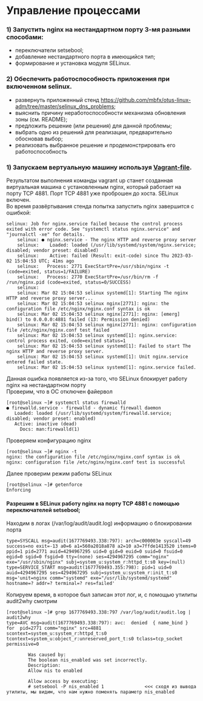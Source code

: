 # Управление процессами 
### 1) Запустить nginx на нестандартном порту 3-мя разными способами:
* переключатели setsebool;
* добавление нестандартного порта в имеющийся тип;
* формирование и установка модуля SELinux.

### 2) Обеспечить работоспособность приложения при включенном selinux.
* развернуть приложенный стенд https://github.com/mbfx/otus-linux-adm/tree/master/selinux_dns_problems; 
* выяснить причину неработоспособности механизма обновления зоны (см. README);
* предложить решение (или решения) для данной проблемы;
* выбрать одно из решений для реализации, предварительно обосновав выбор;
* реализовать выбранное решение и продемонстрировать его работоспособность


### 1) Запускаем вертуальную машину используя [Vagrant-file](https://github.com/SalnikovAnton/SELinux/blob/main/Vagrantfile "Vagrant-file").  
Результатом выполнения команды vagrant up станет созданная виртуальная машина с установленным nginx, который работает на порту TCP 4881. Порт TCP 4881 уже проброшен до хоста. SELinux включен.  
Во время развёртывания стенда попытка запустить nginx завершится с ошибкой:  

```
selinux: Job for nginx.service failed because the control process exited with error code. See "systemctl status nginx.service" and "journalctl -xe" for details.
    selinux: ● nginx.service - The nginx HTTP and reverse proxy server
    selinux:    Loaded: loaded (/usr/lib/systemd/system/nginx.service; disabled; vendor preset: disabled)
    selinux:    Active: failed (Result: exit-code) since Thu 2023-03-02 15:04:53 UTC; 41ms ago
    selinux:   Process: 2771 ExecStartPre=/usr/sbin/nginx -t (code=exited, status=1/FAILURE)
    selinux:   Process: 2770 ExecStartPre=/usr/bin/rm -f /run/nginx.pid (code=exited, status=0/SUCCESS)
    selinux: 
    selinux: Mar 02 15:04:53 selinux systemd[1]: Starting The nginx HTTP and reverse proxy server...
    selinux: Mar 02 15:04:53 selinux nginx[2771]: nginx: the configuration file /etc/nginx/nginx.conf syntax is ok
    selinux: Mar 02 15:04:53 selinux nginx[2771]: nginx: [emerg] bind() to 0.0.0.0:4881 failed (13: Permission denied)
    selinux: Mar 02 15:04:53 selinux nginx[2771]: nginx: configuration file /etc/nginx/nginx.conf test failed
    selinux: Mar 02 15:04:53 selinux systemd[1]: nginx.service: control process exited, code=exited status=1
    selinux: Mar 02 15:04:53 selinux systemd[1]: Failed to start The nginx HTTP and reverse proxy server.
    selinux: Mar 02 15:04:53 selinux systemd[1]: Unit nginx.service entered failed state.
    selinux: Mar 02 15:04:53 selinux systemd[1]: nginx.service failed.
```
Данная ошибка появляется из-за того, что SELinux блокирует работу nginx на нестандартном порту  
Проверим, что в ОС отключен файервол  
```
[root@selinux ~]# systemctl status firewalld
● firewalld.service - firewalld - dynamic firewall daemon
   Loaded: loaded (/usr/lib/systemd/system/firewalld.service; disabled; vendor preset: enabled)
   Active: inactive (dead)
     Docs: man:firewalld(1)
```
Проверяем конфигурацию nginx
```
[root@selinux ~]# nginx -t
nginx: the configuration file /etc/nginx/nginx.conf syntax is ok
nginx: configuration file /etc/nginx/nginx.conf test is successful
```
Далее проверим режим работы SELinux
```
[root@selinux ~]# getenforce
Enforcing
```

#### Разрешим в SELinux работу nginx на порту TCP 4881 c помощью переключателей setsebool;  
Находим в логах (/var/log/audit/audit.log) информацию о блокировании порта
```
type=SYSCALL msg=audit(1677769493.338:797): arch=c000003e syscall=49 success=no exit=-13 a0=6 a1=560a2018a878 a2=10 a3=7ffde1413520 items=0 ppid=1 pid=2771 auid=4294967295 uid=0 gid=0 euid=0 suid=0 fsuid=0 egid=0 sgid=0 fsgid=0 tty=(none) ses=4294967295 comm="nginx" exe="/usr/sbin/nginx" subj=system_u:system_r:httpd_t:s0 key=(null)
type=SERVICE_START msg=audit(1677769493.355:798): pid=1 uid=0 auid=4294967295 ses=4294967295 subj=system_u:system_r:init_t:s0 msg='unit=nginx comm="systemd" exe="/usr/lib/systemd/systemd" hostname=? addr=? terminal=? res=failed'
```
Копируем время, в которое был записан этот лог, и, с помощью утилиты audit2why смотрим
```
[root@selinux ~]# grep 1677769493.338:797 /var/log/audit/audit.log | audit2why
type=AVC msg=audit(1677769493.338:797): avc:  denied  { name_bind } for  pid=2771 comm="nginx" src=4881 scontext=system_u:system_r:httpd_t:s0 tcontext=system_u:object_r:unreserved_port_t:s0 tclass=tcp_socket permissive=0

        Was caused by:
        The boolean nis_enabled was set incorrectly. 
        Description:
        Allow nis to enabled

        Allow access by executing:
        # setsebool -P nis_enabled 1               <<< сходя из вывода утилиты, мы видим, что нам нужно поменять параметр nis_enabled
```



















